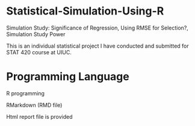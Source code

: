 # Statistical-Simulation-Using-R
Simulation Study: Significance of Regression, Using RMSE for Selection?, Simulation Study Power

This is an individual statistical project I have conducted and submitted for STAT 420 course at UIUC.

# Programming Language
R programming

RMarkdown (RMD file)

Html report file is provided




